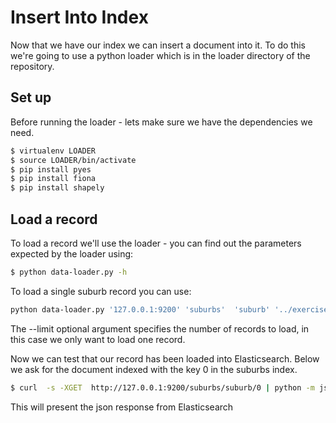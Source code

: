 # Insert Into Index

Now that we have our index we can insert a document into it. To do this we're going to use a python loader which is in the loader directory of the repository.

## Set up

Before running the loader - lets make sure we have the dependencies we need.

```bash
$ virtualenv LOADER
$ source LOADER/bin/activate
$ pip install pyes
$ pip install fiona
$ pip install shapely
```

## Load a record

To load a record we'll use the loader - you can find out the parameters expected by the loader using:

```bash
$ python data-loader.py -h
```

To load a single suburb record you can use:

```bash
python data-loader.py '127.0.0.1:9200' 'suburbs'  'suburb' '../exercise_data//Victorian-Localities/locality_polygon.shp' 'id' --limit 1
```

The --limit optional argument specifies the number of records to load, in this case we only want to load one record.

Now we can test that our record has been loaded into Elasticsearch. Below we ask for the document indexed with the key 0 in the suburbs index.

```bash
$ curl  -s -XGET  http://127.0.0.1:9200/suburbs/suburb/0 | python -m json.tool
```
This will present the json response from Elasticsearch



